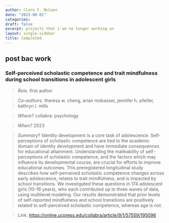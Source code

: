 ```yaml
---
author: Clare F. McCann
date: "2023-08-01"
categories:
draft: false
excerpt: projects that i am no longer working on
layout: single-sidebar
title: Completed
---
```


## post bac work

### Self-perceived scholastic competence and trait mindfulness during school transitions in adolescent girls
> *Role*. first author

> *Co-authors*. theresa w. cheng, arian mobasser, jennifer h. pfeifer, kathryn l. mills

> *Where?* collabra: psychology

> *When?* 2023

> *Summary*? Identity development is a core task of adolescence. Self-perceptions of scholastic competence are tied to the academic domain of identity development and have immediate consequences for educational attainment. Understanding the malleability of self-perceptions of scholastic competence, and the factors which may influence its developmental course, are crucial for efforts to improve educational outcomes. This preregistered longitudinal study describes how self-perceived scholastic competence changes across early adolescence, relates to trait mindfulness, and is impacted by school transitions. We investigated these questions in 174 adolescent girls (10–16 years), who each contributed up to three waves of data, using multilevel modeling. Our results demonstrated that prior levels of self-reported mindfulness and school transitions are positively related to self-perceived scholastic competence, whereas age is not.

>*Link*. https://online.ucpress.edu/collabra/article/9/1/57559/195096 
